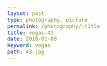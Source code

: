 ```yaml
---
layout: post
type: photography, picture
permalink: /photography/:title
title: vegas-43
date: 2018-01-08
keyword: vegas
path: 43.jpg
---
```



